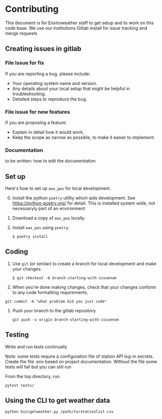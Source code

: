 # Contributing

This document is for Enviroweather staff to get setup and to work on this code base.   We use our institutions Gitlab install for issue tracking and merge requests

## Creating issues in gitlab

### File Issue for fix

If you are reporting a bug, please include:

* Your operating system name and version.
* Any details about your local setup that might be helpful in troubleshooting.
* Detailed steps to reproduce the bug.

### File issue for new features

If you are proposing a feature:

* Explain in detail how it would work.
* Keep the scope as narrow as possible, to make it easier to implement.

### Documentation

to be written: how to edit the documentation


## Set up

Here's how to set up `ewx_pws` for local development.

0. Install the python `poetry` utility which aids development.  See https://python-poetry.org/ for detail.    This is installed system wide, not necessaryly part of an environment 
1. Download a copy of `ewx_pws` locally.
2. Install `ewx_pws` using `poetry`:

    ```console
    $ poetry install
    ```

## Coding

1. Use `git` (or similar) to create a branch for local development and make your changes:

    ```console
    $ git checkout -b branch-starting-with-issuenum
    ```

2. When you're done making changes, check that your changes conform to any code formatting requirements. 

`git commit -m "what problem did you just code"`

1.  Push your branch to the gitlab repository

    ```console
    git push -u origin branch-starting-with-issuenum
    ``` 

## Testing

Write and run tests continually

Note: some tests require a configuration file of station API log-in secrets.  Create the file .env based on project documentation.   Without the file some tests will fail but you can still run 

From the top directory, run

`pytest tests/`


## Using the CLI to get weather data

`python bin/getweather.py /path/to/stationlist.csv`

